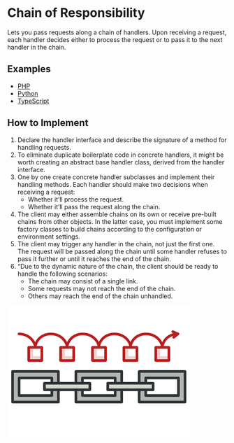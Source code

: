 # Chain of Responsibility

Lets you pass requests along a chain of handlers. Upon receiving a request, each handler decides either to process the request or to pass it to the next handler in the chain.

## Examples

* [PHP](php)
* [Python](python)
* [TypeScript](typescript)

## How to Implement

1. Declare the handler inter­face and describe the signature of a method for handling requests.
2. To eliminate duplicate boil­er­plate code in con­crete handlers, it might be worth cre­at­ing an abstract base handler class, derived from the handler interface.
3. One by one cre­ate con­crete handler sub­class­es and implement their handling meth­ods. Each handler should make two decisions when receiving a request:
    * Whether it’ll process the request.
    * Whether it’ll pass the request along the chain.
4. The client may either assemble chains on its own or receive pre-built chains from other objects. In the lat­ter case, you must implement some fac­to­ry class­es to build chains accord­ing to the configuration or environment settings.
5. The client may trig­ger any handler in the chain, not just the first one. The request will be passed along the chain until some handler refuses to pass it further or until it reach­es the end of the chain.
6. “Due to the dynamic nature of the chain, the client should be ready to han­dle the fol­low­ing scenarios:
    * The chain may consist of a sin­gle link.
    * Some requests may not reach the end of the chain.
    * Oth­ers may reach the end of the chain unhandled.

![Chain of Responsibility](/images/chain-of-responsibility.png)
